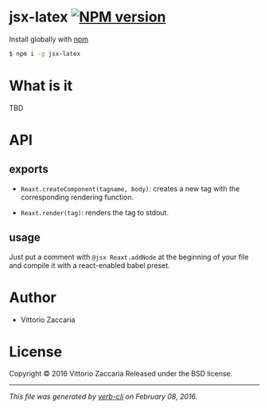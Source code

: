 # jsx-latex [![NPM version](https://badge.fury.io/js/jsx-latex.svg)](http://badge.fury.io/js/jsx-latex)

Install globally with [npm](https://www.npmjs.com/)

```sh
$ npm i -g jsx-latex
```

# What is it

TBD

# API

<!-- Start main.js -->

## exports

* `Reaxt.createComponent(tagname, body)`: creates a new tag with
the corresponding rendering function.

* `Reaxt.render(tag)`: renders the tag to stdout.

## usage

Just put a comment with `@jsx Reaxt.addNode` at the
beginning of your file and compile it with a react-enabled
babel preset.

<!-- End main.js -->

# Author

* Vittorio Zaccaria

# License
Copyright © 2016 Vittorio Zaccaria
Released under the BSD license.

***

_This file was generated by [verb-cli](https://github.com/assemble/verb-cli) on February 08, 2016._
